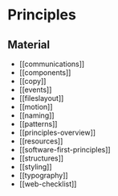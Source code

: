 # Principles

## Material

- [[communications]]
- [[components]]
- [[copy]]
- [[events]]
- [[fileslayout]]
- [[motion]]
- [[naming]]
- [[patterns]]
- [[principles-overview]]
- [[resources]]
- [[software-first-principles]]
- [[structures]]
- [[styling]]
- [[typography]]
- [[web-checklist]]
